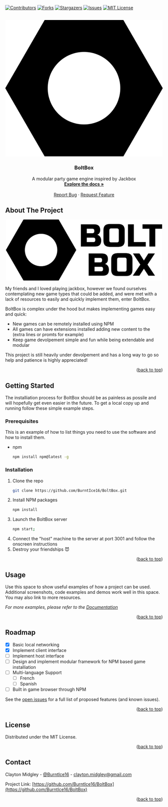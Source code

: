 <a name="readme-top"></a>

[![Contributors][contributors-shield]][contributors-url]
[![Forks][forks-shield]][forks-url]
[![Stargazers][stars-shield]][stars-url]
[![Issues][issues-shield]][issues-url]
[![MIT License][license-shield]][license-url]

<!-- PROJECT LOGO -->
<br />
<div align="center">
  <a href="https://github.com/BurntIce16/BoltBox">
    <img src="images/logo.png" alt="Logo" style="max-width:100">
  </a>

  <h3 align="center">BoltBox</h3>

  <p align="center">
    A modular party game engine inspired by Jackbox
    <br />
    <a href="https://github.com/BurntIce16/BoltBox"><strong>Explore the docs »</strong></a>
    <br />
    <br />
    <a href="https://github.com/BurntIce16/BoltBox/issues">Report Bug</a>
    ·
    <a href="https://github.com/BurntIce16/BoltBox/issues">Request Feature</a>
  </p>
</div>

<!-- ABOUT THE PROJECT -->

## About The Project

<div align="center">
  <img src="images/logoText.png" alt="Logo With Text" width="500">
</div>

My friends and I loved playing jackbox, however we found ourselves contemplating new game types that could be added, and were met with a lack of resources to easily and quickly implement them, enter BoltBox.

BoltBox is complex under the hood but makes implementing games easy and quick:

- New games can be remotely installed using NPM
- All games can have extensions installed adding new content to the (extra lines or promts for example)
- Keep game devolpement simple and fun while being extendable and modular

This project is still heavily under devolpement and has a long way to go so help and patience is highly appreciated!

<p align="right">(<a href="#readme-top">back to top</a>)</p>

<!-- GETTING STARTED -->

## Getting Started

The installiation process for BoltBox should be as painless as possile and will hopefully get even easier in the future.
To get a local copy up and running follow these simple example steps.

### Prerequisites

This is an example of how to list things you need to use the software and how to install them.

- npm
  ```sh
  npm install npm@latest -g
  ```

### Installation

1. Clone the repo
   ```sh
   git clone https://github.com/BurntIce16/BoltBox.git
   ```
2. Install NPM packages
   ```sh
   npm install
   ```
3. Launch the BoltBox server
   ```sh
   npm start;
   ```
4. Connect the "host" machine to the server at port 3001 and follow the onscreen instructions
5. Destroy your friendships 😈

<p align="right">(<a href="#readme-top">back to top</a>)</p>

<!-- USAGE EXAMPLES -->

## Usage

Use this space to show useful examples of how a project can be used. Additional screenshots, code examples and demos work well in this space. You may also link to more resources.

_For more examples, please refer to the [Documentation](https://example.com)_

<p align="right">(<a href="#readme-top">back to top</a>)</p>

<!-- ROADMAP -->

## Roadmap

- [x] Basic local networking
- [x] Implement client interface
- [ ] Implement host interface
- [ ] Design and implement modular framework for NPM based game installiation
- [ ] Multi-language Support
  - [ ] French
  - [ ] Spanish
- [ ] Built in game browser through NPM

See the [open issues](https://github.com/BurntIce16/BoltBox/issues) for a full list of proposed features (and known issues).

<p align="right">(<a href="#readme-top">back to top</a>)</p>

<!-- LICENSE -->

## License

Distributed under the MIT License.

<p align="right">(<a href="#readme-top">back to top</a>)</p>

<!-- CONTACT -->

## Contact

Clayton Midgley - [@BurntIce16](https://twitter.com/BurntIce16) - clayton.midgley@gmail.com

Project Link: [https://github.com/BurntIce16/BoltBox](https://github.com/BurntIce16/BoltBox)

<p align="right">(<a href="#readme-top">back to top</a>)</p>

<!-- MARKDOWN LINKS & IMAGES -->
<!-- https://www.markdownguide.org/basic-syntax/#reference-style-links -->

[contributors-shield]: https://img.shields.io/github/contributors/BurntIce16/BoltBox?style=for-the-badge
[contributors-url]: https://github.com/BurntIce16/BoltBox/graphs/contributors
[forks-shield]: https://img.shields.io/github/forks/BurntIce16/BoltBox?style=for-the-badge
[forks-url]: https://github.com/BurntIce16/BoltBox/network/members
[stars-shield]: https://img.shields.io/github/stars/BurntIce16/BoltBox?style=for-the-badge
[stars-url]: https://github.com/BurntIce16/BoltBox/stargazers
[issues-shield]: https://img.shields.io/github/issues/BurntIce16/BoltBox?style=for-the-badge
[issues-url]: https://github.com/BurntIce16/BoltBox/issues
[license-shield]: https://img.shields.io/npm/l/boltbox?style=for-the-badge
[license-url]: https://opensource.org/license/mit/
